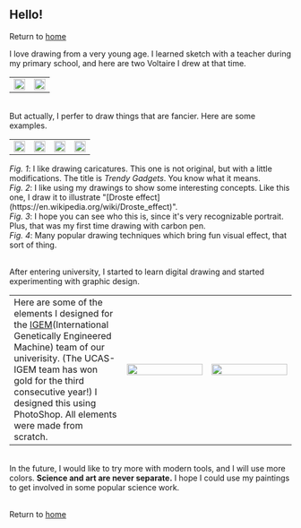 ## Hello!
Return to [home](https://yinruiliu.github.io/index.html)

I love drawing from a very young age. I learned sketch with a teacher during my primary school, and here are two Voltaire I drew at that time.

<table border="0">
  <tr>
    <td width="50%">
      <img src="https://yinruiliu.github.io/Voltaire1.jpg" width="100%"> 
    </td>
    <td width="50%">
      <img src="https://yinruiliu.github.io/Voltaire2.jpg" width="100%"> 
    </td>
  </tr>
</table>

<br/>But actually, I perfer to draw things that are fancier. Here are some examples. 

<table border="0">
  <tr>
    <td width="25%">
      <img src="https://yinruiliu.github.io/trendy_gadgets.jpg" width="100%"> 
    </td>
    <td width="25%">
      <a href="https://en.wikipedia.org/wiki/International_Genetically_Engineered_Machine"><img src="https://yinruiliu.github.io/Droste.jpg" width="100%"></a> 
    </td>
    <td width="25%">
      <img src="https://yinruiliu.github.io/Descartes.jpg" width="100%"> 
    </td>
    <td width="25%">
      <img src="https://yinruiliu.github.io/Zebra.jpg" width="100%"> 
    </td>
  </tr>
</table>
<i>Fig. 1</i>: I like drawing caricatures. This one is not original, but with a little modifications. The title is <i>Trendy Gadgets</i>. You know what it means.<br/>
<i>Fig. 2</i>: I like using my drawings to show some interesting concepts. Like this one, I draw it to illustrate "[Droste effect](https://en.wikipedia.org/wiki/Droste_effect)".<br/>
<i>Fig. 3</i>: I hope you can see who this is, since it's very recognizable portrait. Plus, that was my first time drawing with carbon pen.<br/>
<i>Fig. 4</i>: Many popular drawing techniques which bring fun visual effect, that sort of thing.

<br/>After entering university, I started to learn digital drawing and started experimenting with graphic design.

<table border="0">
  <tr>
    <td width="40%">
      Here are some of the elements I designed for the <a href="https://en.wikipedia.org/wiki/International_Genetically_Engineered_Machine">IGEM</a>(International Genetically Engineered Machine) team of our univerisity. (The UCAS-IGEM team has won gold for the third consecutive year!) I designed this using PhotoShop. All elements were made from scratch.
    </td>
    <td width="30%">
      <img src="https://yinruiliu.github.io/igem.png" width="100%"> 
    </td>
    <td width="30%">
      <img src="https://yinruiliu.github.io/igem2.png" width="100%"> 
    </td>
  </tr>
</table>

<br/>In the future, I would like to try more with modern tools, and I will use more colors. <b>Science and art are never separate.</b> I hope I could use my paintings to get involved in some popular science work.

<br/>Return to [home](https://yinruiliu.github.io/index.html)
